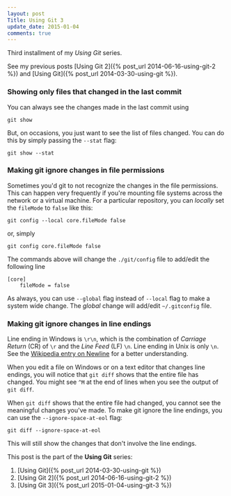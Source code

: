 ```yaml
---
layout: post
Title: Using Git 3
update_date: 2015-01-04
comments: true
---
```


Third installment of my *Using Git* series.

See my previous posts [Using Git 2]({% post_url 2014-06-16-using-git-2 %})
and [Using Git]({% post_url 2014-03-30-using-git %}).

### Showing only files that changed in the last commit
You can always see the changes made in the last commit using
```
git show
```

But, on occasions, you just want to see the list of files changed. You can do this by simply passing the `--stat` flag:
```
git show --stat
```

### Making git ignore changes in file permissions
Sometimes you'd git to not recognize the changes in the file permissions. This can happen very frequently if you're mounting file systems across the network or a virtual machine. For a particular repository, you can _locally_ set the `fileMode` to `false` like this:
```
git config --local core.fileMode false
```
or, simply
```
git config core.fileMode false
```

The commands above will change the `./git/config` file to add/edit the following line
```
[core]
    fileMode = false
```

As always, you can use `--global` flag instead of `--local` flag to make a system wide change. The _global_ change will add/edit `~/.gitconfig` file.

### Making git ignore changes in line endings
Line ending in Windows is `\r\n`, which is the combination of _Carriage Return_ (CR) of `\r` and the _Line Feed_ (LF) `\n`. Line ending in Unix is only `\n`. See the
[Wikipedia entry on Newline](http://en.wikipedia.org/wiki/Newline) for a better understanding.

When you edit a file on Windows or on a text editor that changes line endings, you will notice that `git diff` shows that the entire file has changed. You might see `^M` at the end of lines when you see the output of `git diff`.

When `git diff` shows that the entire file had changed, you cannot see the meaningful changes you've made. To make git ignore the line endings, you can use the `--ignore-space-at-eol` flag:
```
git diff --ignore-space-at-eol
```

This will still show the changes that don't involve the line endings.

This post is the part of the **Using Git** series:

1. [Using Git]({% post_url 2014-03-30-using-git %})
2. [Using Git 2]({% post_url 2014-06-16-using-git-2 %})
3. [Using Git 3]({% post_url 2015-01-04-using-git-3 %})
